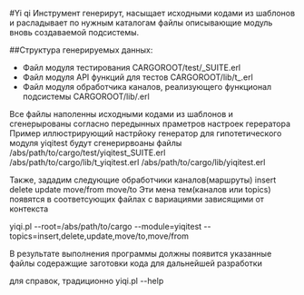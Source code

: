#Yi qi
Инструмент генерирут, насыщает исходными кодами из шаблонов
и расладывает по нужным каталогам файлы описывающие модуль вновь 
создаваемой подсистемы.

##Структура генерируемых данных:
* Файл модуля тестирования
	CARGOROOT/test/<module>_SUITE.erl
* Файл модуля API функций для тестов
	CARGOROOT/lib/t_<module>.erl
* Файл модуля обработчика каналов, реализующего функционал подсистемы
	CARGOROOT/lib/<module>.erl

Все файлы наполенны исходными кодами из шаблонов и сгенерырованы согласно 
передынных праметров настроек герератора
Пример иллюстрирующий настрйоку генератор для гипотетического модуля yiqitest
будут сгенерирвоаны файлы
/abs/path/to/cargo/test/yiqitest_SUITE.erl
/abs/path/to/cargo/lib/t_yiqitest.erl
/abs/path/to/cargo/lib/yiqitest.erl

Также, зададим следующие обработчики каналов(маршруты)
insert
delete
update
move/from
move/to
Эти мена тем(каналов или topics) появятся в соответсующих файлах с вариациями зависящими от контекста
 
yiqi.pl --root=/abs/path/to/cargo --module=yiqitest --topics=insert,delete,update,move/to,move/from

В результате выполнения программы должны появится указанные файлы содеражщие заготовки кода для дальнейшей разработки

для справок, традиционно
yiqi.pl --help
